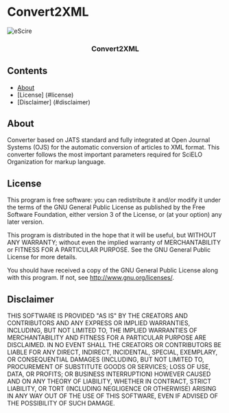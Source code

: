 # Convert2XML
![eScire](http://escire.mx/logo/eScire.jpg)

<h3 align="center">Convert2XML</h3>

## Contents

- [About](#about)
- [License] (#license)
- [Disclaimer] (#disclaimer)


## About
Converter based on JATS standard and fully integrated at Open Journal Systems (OJS) for the automatic conversion of articles to XML format. This converter follows the most important parameters required for SciELO Organization for markup language.

## License

This program is free software: you can redistribute it and/or modify it under the terms of the GNU General Public License as published by the Free Software Foundation, either version 3 of the License, or (at your option) any later version.

This program is distributed in the hope that it will be useful, but WITHOUT ANY WARRANTY; without even the implied warranty of MERCHANTABILITY or FITNESS FOR A PARTICULAR PURPOSE.  See the GNU General Public License for more details.

You should have received a copy of the GNU General Public License along with this program.  If not, see <http://www.gnu.org/licenses/>.

## Disclaimer

THIS SOFTWARE IS PROVIDED "AS IS" BY THE CREATORS AND CONTRIBUTORS AND ANY EXPRESS OR IMPLIED WARRANTIES, INCLUDING, BUT NOT LIMITED TO, THE IMPLIED WARRANTIES OF MERCHANTABILITY AND FITNESS FOR A PARTICULAR PURPOSE ARE DISCLAIMED. IN NO EVENT SHALL THE CREATORS OR CONTRIBUTORS BE LIABLE FOR ANY DIRECT, INDIRECT, INCIDENTAL, SPECIAL, EXEMPLARY, OR CONSEQUENTIAL DAMAGES (INCLUDING, BUT NOT LIMITED TO, PROCUREMENT OF SUBSTITUTE GOODS OR SERVICES; LOSS OF USE, DATA, OR PROFITS; OR BUSINESS INTERRUPTION) HOWEVER CAUSED AND ON ANY THEORY OF LIABILITY, WHETHER IN CONTRACT, STRICT LIABILITY, OR TORT (INCLUDING NEGLIGENCE OR OTHERWISE) ARISING IN ANY WAY OUT OF THE USE OF THIS SOFTWARE, EVEN IF ADVISED OF THE POSSIBILITY OF SUCH DAMAGE.
